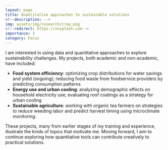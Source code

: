 ```yaml
---
layout: page
title: Quantitative approaches to sustainable solutions
<!--description: -->
img: assets/img/research/crop.png
<!--redirect: https://unsplash.com-->
importance: 3
category: Focus
---
```

I am interested in using data and quantitative approaches to explore sustainability challenges. My projects, both academic and non-academic, have included:

- **Food system efficiency**: optimizing crop distributions for water savings and yield (ongoing); reducing food waste from foodservice providers by predicting consumption patterns 
- **Energy use and urban cooling**: analyzing demographic effects on household electricity use; evaluating roof coatings as a strategy for urban cooling
- **Sustainable agriculture**: working with organic tea farmers on strategies to reduce weeding labor and predict harvest timing using microclimate monitoring.

These projects, many from earlier stages of my training and experience, illustrate the kinds of topics that motivate me. Moving forward, I aim to continue exploring how quantitative tools can contribute creatively to practical solutions.
